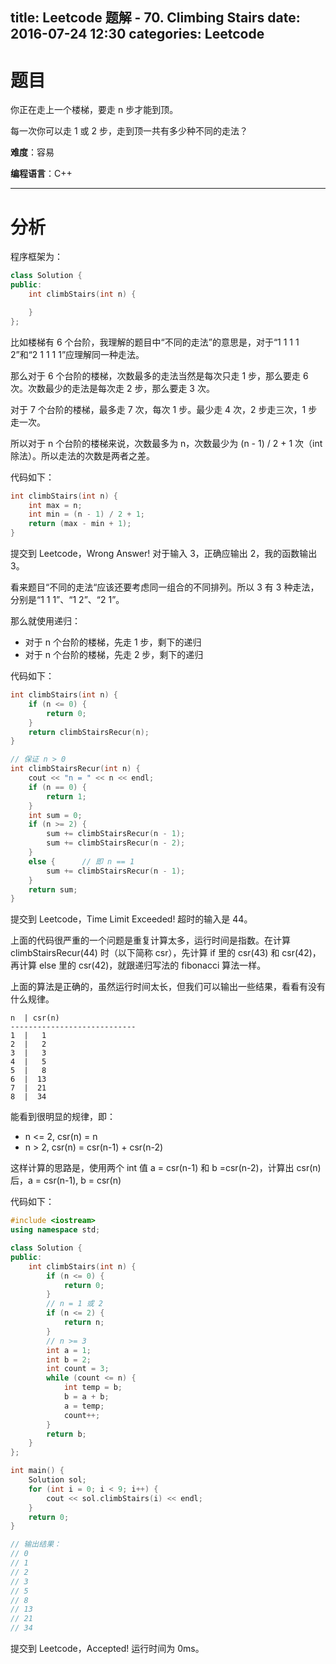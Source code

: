 title: Leetcode 题解 - 70. Climbing Stairs
date: 2016-07-24 12:30
categories: Leetcode
---

# 题目

你正在走上一个楼梯，要走 n 步才能到顶。

每一次你可以走 1 或 2 步，走到顶一共有多少种不同的走法？

<!-- more -->

**难度**：容易

**编程语言**：C++

---

# 分析

程序框架为：

```cpp
class Solution {
public:
    int climbStairs(int n) {

    }
};
```

比如楼梯有 6 个台阶，我理解的题目中“不同的走法”的意思是，对于“1 1 1 1 2”和“2 1 1 1 1”应理解同一种走法。

那么对于 6 个台阶的楼梯，次数最多的走法当然是每次只走 1 步，那么要走 6 次。次数最少的走法是每次走 2 步，那么要走 3 次。

对于 7 个台阶的楼梯，最多走 7 次，每次 1 步。最少走 4 次，2 步走三次，1 步走一次。

所以对于 n 个台阶的楼梯来说，次数最多为 n，次数最少为 (n - 1) / 2 + 1 次（int 除法）。所以走法的次数是两者之差。

代码如下：

```cpp
int climbStairs(int n) {
    int max = n;
    int min = (n - 1) / 2 + 1;
    return (max - min + 1);
}
```

提交到 Leetcode，Wrong Answer! 对于输入 3，正确应输出 2，我的函数输出 3。

看来题目“不同的走法“应该还要考虑同一组合的不同排列。所以 3 有 3 种走法，分别是“1 1 1”、“1 2”、“2 1”。

那么就使用递归：

* 对于 n 个台阶的楼梯，先走 1 步，剩下的递归
* 对于 n 个台阶的楼梯，先走 2 步，剩下的递归

代码如下：

```cpp
int climbStairs(int n) {
    if (n <= 0) {
        return 0;
    }
    return climbStairsRecur(n);
}

// 保证 n > 0
int climbStairsRecur(int n) {
    cout << "n = " << n << endl;
    if (n == 0) {
        return 1;
    }
    int sum = 0;
    if (n >= 2) {
        sum += climbStairsRecur(n - 1);
        sum += climbStairsRecur(n - 2);
    }
    else {      // 即 n == 1
        sum += climbStairsRecur(n - 1);
    }
    return sum;
}
```

提交到 Leetcode，Time Limit Exceeded! 超时的输入是 44。

上面的代码很严重的一个问题是重复计算太多，运行时间是指数。在计算 climbStairsRecur(44) 时（以下简称 csr），先计算 if 里的 csr(43) 和 csr(42)，再计算 else 里的 csr(42)，就跟递归写法的 fibonacci 算法一样。

上面的算法是正确的，虽然运行时间太长，但我们可以输出一些结果，看看有没有什么规律。

    n  | csr(n)
    ----------------------------
    1  |   1
    2  |   2
    3  |   3
    4  |   5
    5  |   8
    6  |  13
    7  |  21
    8  |  34

能看到很明显的规律，即：

* n <= 2, csr(n) = n
* n > 2, csr(n) = csr(n-1) + csr(n-2)

这样计算的思路是，使用两个 int 值 a = csr(n-1) 和 b =csr(n-2)，计算出 csr(n) 后，a = csr(n-1), b = csr(n)

代码如下：

```cpp
#include <iostream>
using namespace std;

class Solution {
public:
    int climbStairs(int n) {
        if (n <= 0) {
            return 0;
        }
        // n = 1 或 2
        if (n <= 2) {
            return n;
        }
        // n >= 3
        int a = 1;
        int b = 2;
        int count = 3;
        while (count <= n) {
            int temp = b;
            b = a + b;
            a = temp;
            count++;
        }
        return b;
    }
};

int main() {
    Solution sol;
    for (int i = 0; i < 9; i++) {
        cout << sol.climbStairs(i) << endl;
    }
    return 0;
}

// 输出结果：
// 0
// 1
// 2
// 3
// 5
// 8
// 13
// 21
// 34
```

提交到 Leetcode，Accepted! 运行时间为 0ms。
